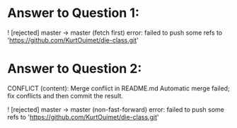 # Answer to Question 1:
 ! [rejected]        master -> master (fetch first)
error: failed to push some refs to 'https://github.com/KurtOuimet/die-class.git'

# Answer to Question 2:
CONFLICT (content): Merge conflict in README.md
Automatic merge failed; fix conflicts and then commit the result.

 ! [rejected]        master -> master (non-fast-forward)
error: failed to push some refs to 'https://github.com/KurtOuimet/die-class.git'
